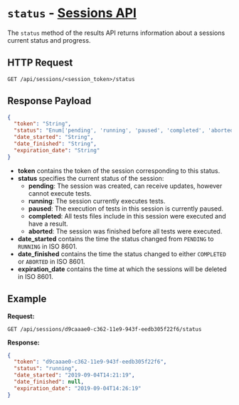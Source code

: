 # `status` - [Sessions API](../README.md#sessions-api)

The `status` method of the results API returns information about a sessions current status and progress.

## HTTP Request

`GET /api/sessions/<session_token>/status`

## Response Payload

```json
{
  "token": "String",
  "status": "Enum['pending', 'running', 'paused', 'completed', 'aborted']",
  "date_started": "String",
  "date_finished": "String",
  "expiration_date": "String"
}
```

- **token** contains the token of the session corresponding to this status.
- **status** specifies the current status of the session:
  - **pending**: The session was created, can receive updates, however cannot execute tests.
  - **running**: The session currently executes tests.
  - **paused**: The execution of tests in this session is currently paused.
  - **completed**: All tests files include in this session were executed and have a result.
  - **aborted**: The session was finished before all tests were executed.
- **date_started** contains the time the status changed from `PENDING` to `RUNNING` in ISO 8601.
- **date_finished** contains the time the status changed to either `COMPLETED` or `ABORTED` in ISO 8601.
- **expiration_date** contains the time at which the sessions will be deleted in ISO 8601.

## Example

**Request:**

`GET /api/sessions/d9caaae0-c362-11e9-943f-eedb305f22f6/status`

**Response:**

```json
{
  "token": "d9caaae0-c362-11e9-943f-eedb305f22f6",
  "status": "running",
  "date_started": "2019-09-04T14:21:19",
  "date_finished": null,
  "expiration_date": "2019-09-04T14:26:19"
}
```
